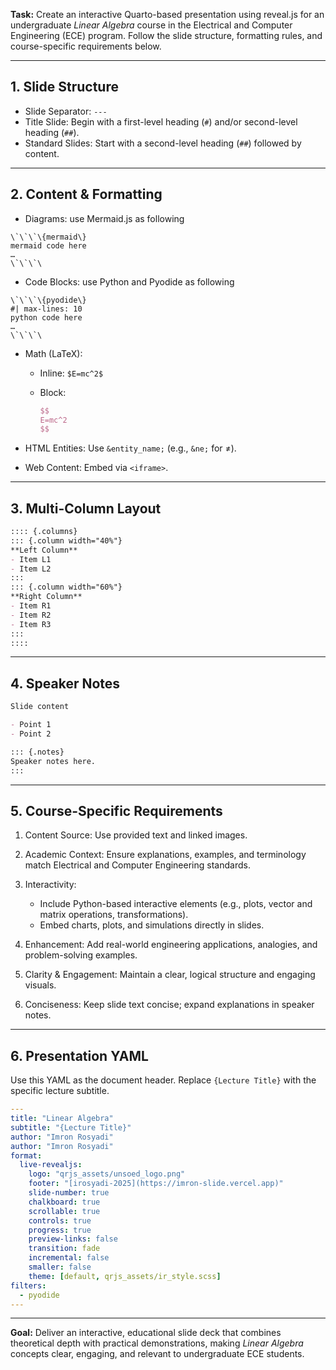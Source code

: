 **Task:**
Create an interactive Quarto-based presentation using reveal.js for an undergraduate *Linear Algebra* course in the Electrical and Computer Engineering (ECE) program. Follow the slide structure, formatting rules, and course-specific requirements below.

---

## 1. Slide Structure

* Slide Separator: `---`
* Title Slide: Begin with a first-level heading (`#`) and/or second-level heading (`##`).
* Standard Slides: Start with a second-level heading (`##`) followed by content.

---

## 2. Content & Formatting

* Diagrams: use Mermaid.js as following  

```
\`\`\`\{mermaid\}
mermaid code here
… 
\`\`\`\
```

* Code Blocks: use Python and Pyodide as following  

```
\`\`\`\{pyodide\}
#| max-lines: 10
python code here
… 
\`\`\`\
```

* Math (LaTeX):

  * Inline: `$E=mc^2$`
  * Block:

    ```latex
    $$
    E=mc^2
    $$
    ```
* HTML Entities: Use `&entity_name;` (e.g., `&ne;` for ≠).
* Web Content: Embed via `<iframe>`.

---

## 3. Multi-Column Layout

```markdown
:::: {.columns}
::: {.column width="40%"}
**Left Column**  
- Item L1  
- Item L2  
:::
::: {.column width="60%"}
**Right Column**  
- Item R1  
- Item R2  
- Item R3  
:::
::::
```

---

## 4. Speaker Notes

```markdown
Slide content  

- Point 1  
- Point 2  

::: {.notes}
Speaker notes here.
:::
```

---

## 5. Course-Specific Requirements

1. Content Source: Use provided text and linked images.
2. Academic Context: Ensure explanations, examples, and terminology match Electrical and Computer Engineering standards.
3. Interactivity:

   * Include Python-based interactive elements (e.g., plots, vector and matrix operations, transformations).
   * Embed charts, plots, and simulations directly in slides.
4. Enhancement: Add real-world engineering applications, analogies, and problem-solving examples.
5. Clarity & Engagement: Maintain a clear, logical structure and engaging visuals.
6. Conciseness: Keep slide text concise; expand explanations in speaker notes.

---

## 6. Presentation YAML

Use this YAML as the document header. Replace `{Lecture Title}` with the specific lecture subtitle.

```yaml
---
title: "Linear Algebra"
subtitle: "{Lecture Title}"
author: "Imron Rosyadi"
author: "Imron Rosyadi"
format:
  live-revealjs:
    logo: "qrjs_assets/unsoed_logo.png"
    footer: "[irosyadi-2025](https://imron-slide.vercel.app)"
    slide-number: true
    chalkboard: true
    scrollable: true
    controls: true
    progress: true
    preview-links: false
    transition: fade
    incremental: false
    smaller: false
    theme: [default, qrjs_assets/ir_style.scss]
filters:
  - pyodide
---
```

---

**Goal:**
Deliver an interactive, educational slide deck that combines theoretical depth with practical demonstrations, making *Linear Algebra* concepts clear, engaging, and relevant to undergraduate ECE students.